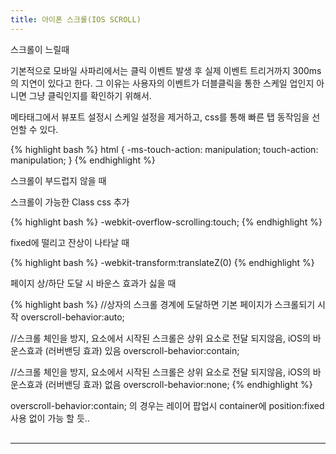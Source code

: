 ```yaml
---
title: 아이폰 스크롤(IOS SCROLL)
---
```


<div class="post-stitle">스크롤이 느릴때</div>

기본적으로 모바일 사파리에서는 클릭 이벤트 발생 후 실제 이벤트 트리거까지 300ms의 지연이 있다고 한다.
그 이유는 사용자의 이벤트가 더블클릭을 통한 스케일 업인지 아니면 그냥 클릭인지를 확인하기 위해서.

메타태그에서 뷰포트 설정시 스케일 설정을 제거하고, css를 통해 빠른 탭 동작임을 선언할 수 있다.

{% highlight bash %}
<meta name="viewport" content="width=device-width, user-scalable=no">
html {
	-ms-touch-action: manipulation;
	touch-action: manipulation;
}
{% endhighlight %}

<div class="post-stitle">스크롤이 부드럽지 않을 때</div>

스크롤이 가능한 Class css 추가

{% highlight bash %}
-webkit-overflow-scrolling:touch;
{% endhighlight %}

<div class="post-stitle">fixed에 떨리고 잔상이 나타날 때</div>


{% highlight bash %}
-webkit-transform:translateZ(0)
{% endhighlight %}

<div class="post-stitle">페이지 상/하단 도달 시 바운스 효과가 싫을 때</div>

{% highlight bash %}
//상자의 스크롤 경계에 도달하면 기본 페이지가 스크롤되기 시작
overscroll-behavior:auto;

//스크롤 체인을 방지, 요소에서 시작된 스크롤은 상위 요소로 전달 되지않음,  iOS의 바운스효과 (러버밴딩 효과) 있음
overscroll-behavior:contain;

//스크롤 체인을 방지, 요소에서 시작된 스크롤은 상위 요소로 전달 되지않음,  iOS의 바운스효과 (러버밴딩 효과) 없음
overscroll-behavior:none;
{% endhighlight %}

overscroll-behavior:contain; 의 경우는 레이어 팝업시 container에 position:fixed 사용 없이 가능 할 듯..


<hr style="margin-top:30px;">
